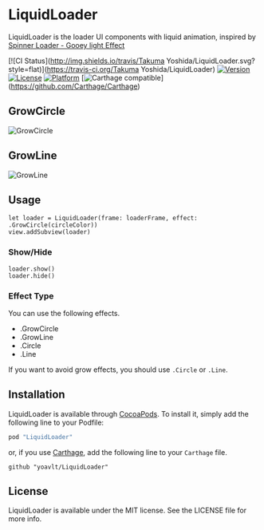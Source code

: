 # LiquidLoader
LiquidLoader is the loader UI components with liquid animation, inspired by [Spinner Loader - Gooey light Effect](http://www.materialup.com/posts/spinner-loader-gooey-light-effect)

[![CI Status](http://img.shields.io/travis/Takuma Yoshida/LiquidLoader.svg?style=flat)](https://travis-ci.org/Takuma Yoshida/LiquidLoader)
[![Version](https://img.shields.io/cocoapods/v/LiquidLoader.svg?style=flat)](http://cocoapods.org/pods/LiquidLoader)
[![License](https://img.shields.io/cocoapods/l/LiquidLoader.svg?style=flat)](http://cocoapods.org/pods/LiquidLoader)
[![Platform](https://img.shields.io/cocoapods/p/LiquidLoader.svg?style=flat)](http://cocoapods.org/pods/LiquidLoader)
[![Carthage compatible](https://img.shields.io/badge/Carthage-compatible-4BC51D.svg?style=flat)]
(https://github.com/Carthage/Carthage)

## GrowCircle
![GrowCircle](https://github.com/yoavlt/LiquidLoader/blob/master/Demo/grow-circle.gif?raw=true)

## GrowLine
![GrowLine](https://github.com/yoavlt/LiquidLoader/blob/master/Demo/grow-line.gif?raw=true)


## Usage

```swift:
let loader = LiquidLoader(frame: loaderFrame, effect: .GrowCircle(circleColor))
view.addSubview(loader)
```

### Show/Hide

```swift:
loader.show()
loader.hide()
```

### Effect Type
You can use the following effects.
* .GrowCircle
* .GrowLine
* .Circle
* .Line

If you want to avoid grow effects, you should use `.Circle` or `.Line`.

## Installation

LiquidLoader is available through [CocoaPods](http://cocoapods.org). To install
it, simply add the following line to your Podfile:

```ruby
pod "LiquidLoader"
```

or, if you use [Carthage](https://github.com/Carthage/Carthage), add the following line to your `Carthage` file.

```
github "yoavlt/LiquidLoader"
```

## License

LiquidLoader is available under the MIT license. See the LICENSE file for more info.
